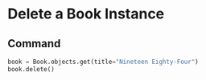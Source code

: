 # Delete a Book Instance

## Command
```python
book = Book.objects.get(title="Nineteen Eighty-Four")
book.delete()


